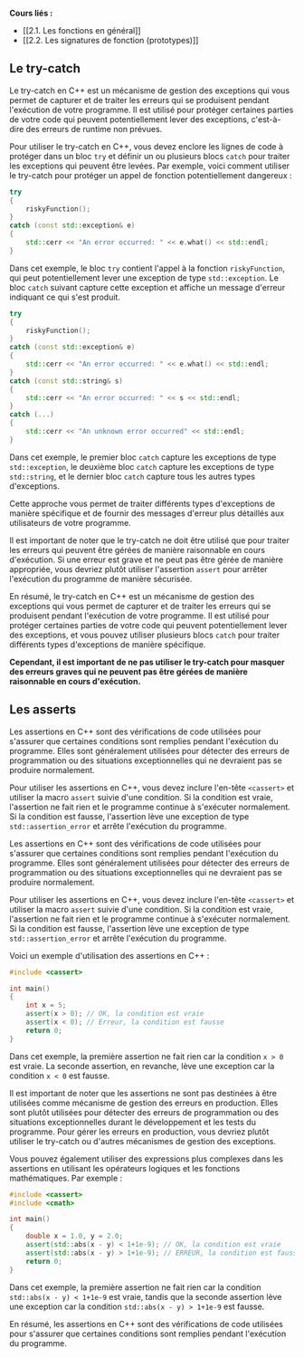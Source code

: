 **Cours liés :**
- [[2.1. Les fonctions en général]]
- [[2.2. Les signatures de fonction (prototypes)]]

## Le try-catch

Le try-catch en C++ est un mécanisme de gestion des exceptions qui vous permet de capturer et de traiter les erreurs qui se produisent pendant l'exécution de votre programme. Il est utilisé pour protéger certaines parties de votre code qui peuvent potentiellement lever des exceptions, c'est-à-dire des erreurs de runtime non prévues.

Pour utiliser le try-catch en C++, vous devez enclore les lignes de code à protéger dans un bloc `try` et définir un ou plusieurs blocs `catch` pour traiter les exceptions qui peuvent être levées. Par exemple, voici comment utiliser le try-catch pour protéger un appel de fonction potentiellement dangereux :

```cpp
try 
{
	riskyFunction();
} 
catch (const std::exception& e) 
{
	std::cerr << "An error occurred: " << e.what() << std::endl;
}
```

Dans cet exemple, le bloc `try` contient l'appel à la fonction `riskyFunction`, qui peut potentiellement lever une exception de type `std::exception`. Le bloc `catch` suivant capture cette exception et affiche un message d'erreur indiquant ce qui s'est produit.

```cpp
try 
{ 
	riskyFunction(); 
} 
catch (const std::exception& e) 
{ 
	std::cerr << "An error occurred: " << e.what() << std::endl; 
} 
catch (const std::string& s) 
{ 
	std::cerr << "An error occurred: " << s << std::endl; 
} 
catch (...) 
{ 
	std::cerr << "An unknown error occurred" << std::endl; 
}
```

Dans cet exemple, le premier bloc `catch` capture les exceptions de type `std::exception`, le deuxième bloc `catch` capture les exceptions de type `std::string`, et le dernier bloc `catch` capture tous les autres types d'exceptions. 

Cette approche vous permet de traiter différents types d'exceptions de manière spécifique et de fournir des messages d'erreur plus détaillés aux utilisateurs de votre programme. 

Il est important de noter que le try-catch ne doit être utilisé que pour traiter les erreurs qui peuvent être gérées de manière raisonnable en cours d'exécution. Si une erreur est grave et ne peut pas être gérée de manière appropriée, vous devriez plutôt utiliser l'assertion `assert` pour arrêter l'exécution du programme de manière sécurisée.

En résumé, le try-catch en C++ est un mécanisme de gestion des exceptions qui vous permet de capturer et de traiter les erreurs qui se produisent pendant l'exécution de votre programme. Il est utilisé pour protéger certaines parties de votre code qui peuvent potentiellement lever des exceptions, et vous pouvez utiliser plusieurs blocs `catch` pour traiter différents types d'exceptions de manière spécifique. 

**Cependant, il est important de ne pas utiliser le try-catch pour masquer des erreurs graves qui ne peuvent pas être gérées de manière raisonnable en cours d'exécution.**

## Les asserts 

Les assertions en C++ sont des vérifications de code utilisées pour s'assurer que certaines conditions sont remplies pendant l'exécution du programme. Elles sont généralement utilisées pour détecter des erreurs de programmation ou des situations exceptionnelles qui ne devraient pas se produire normalement.

Pour utiliser les assertions en C++, vous devez inclure l'en-tête `<cassert>` et utiliser la macro `assert` suivie d'une condition. Si la condition est vraie, l'assertion ne fait rien et le programme continue à s'exécuter normalement. Si la condition est fausse, l'assertion lève une exception de type `std::assertion_error` et arrête l'exécution du programme.

Les assertions en C++ sont des vérifications de code utilisées pour s'assurer que certaines conditions sont remplies pendant l'exécution du programme. Elles sont généralement utilisées pour détecter des erreurs de programmation ou des situations exceptionnelles qui ne devraient pas se produire normalement.

Pour utiliser les assertions en C++, vous devez inclure l'en-tête `<cassert>` et utiliser la macro `assert` suivie d'une condition. Si la condition est vraie, l'assertion ne fait rien et le programme continue à s'exécuter normalement. Si la condition est fausse, l'assertion lève une exception de type `std::assertion_error` et arrête l'exécution du programme.

Voici un exemple d'utilisation des assertions en C++ :

```cpp
#include <cassert>

int main() 
{
	int x = 5;
	assert(x > 0); // OK, la condition est vraie
	assert(x < 0); // Erreur, la condition est fausse
	return 0;
}
```

Dans cet exemple, la première assertion ne fait rien car la condition `x > 0` est vraie. La seconde assertion, en revanche, lève une exception car la condition `x < 0` est fausse.

Il est important de noter que les assertions ne sont pas destinées à être utilisées comme mécanisme de gestion des erreurs en production. Elles sont plutôt utilisées pour détecter des erreurs de programmation ou des situations exceptionnelles durant le développement et les tests du programme. Pour gérer les erreurs en production, vous devriez plutôt utiliser le try-catch ou d'autres mécanismes de gestion des exceptions.

Vous pouvez également utiliser des expressions plus complexes dans les assertions en utilisant les opérateurs logiques et les fonctions mathématiques. Par exemple :

```cpp
#include <cassert>
#include <cmath>

int main() 
{
    double x = 1.0, y = 2.0;
    assert(std::abs(x - y) < 1+1e-9); // OK, la condition est vraie
    assert(std::abs(x - y) > 1+1e-9); // ERREUR, la condition est fausse
    return 0;
}
```

Dans cet exemple, la première assertion ne fait rien car la condition `std::abs(x - y) < 1+1e-9` est vraie, tandis que la seconde assertion lève une exception car la condition `std::abs(x - y) > 1+1e-9` est fausse.

En résumé, les assertions en C++ sont des vérifications de code utilisées pour s'assurer que certaines conditions sont remplies pendant l'exécution du programme.

